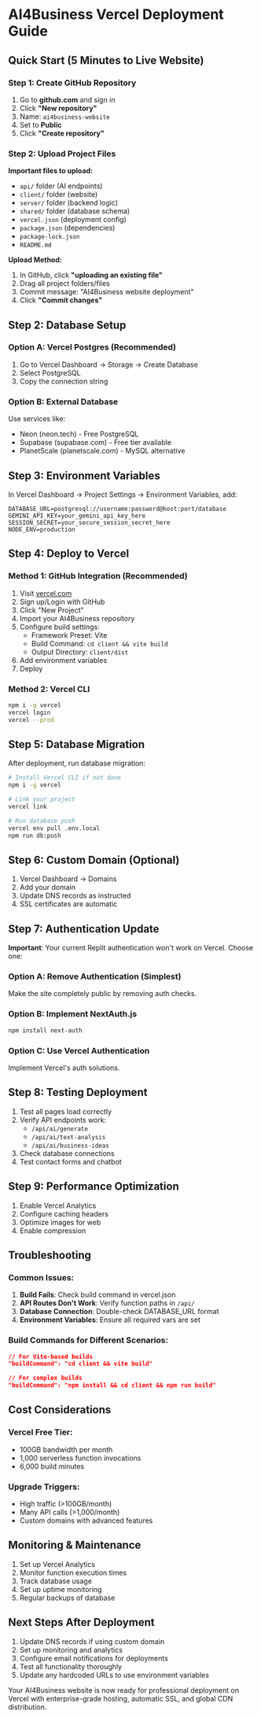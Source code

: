 # AI4Business Vercel Deployment Guide

## Quick Start (5 Minutes to Live Website)

### Step 1: Create GitHub Repository
1. Go to **github.com** and sign in
2. Click **"New repository"**
3. Name: `ai4business-website`
4. Set to **Public**
5. Click **"Create repository"**

### Step 2: Upload Project Files
**Important files to upload:**
- `api/` folder (AI endpoints)
- `client/` folder (website)
- `server/` folder (backend logic)
- `shared/` folder (database schema)
- `vercel.json` (deployment config)
- `package.json` (dependencies)
- `package-lock.json`
- `README.md`

**Upload Method:**
1. In GitHub, click **"uploading an existing file"**
2. Drag all project folders/files
3. Commit message: "AI4Business website deployment"
4. Click **"Commit changes"**

## Step 2: Database Setup

### Option A: Vercel Postgres (Recommended)
1. Go to Vercel Dashboard → Storage → Create Database
2. Select PostgreSQL
3. Copy the connection string

### Option B: External Database
Use services like:
- Neon (neon.tech) - Free PostgreSQL
- Supabase (supabase.com) - Free tier available
- PlanetScale (planetscale.com) - MySQL alternative

## Step 3: Environment Variables

In Vercel Dashboard → Project Settings → Environment Variables, add:

```
DATABASE_URL=postgresql://username:password@host:port/database
GEMINI_API_KEY=your_gemini_api_key_here
SESSION_SECRET=your_secure_session_secret_here
NODE_ENV=production
```

## Step 4: Deploy to Vercel

### Method 1: GitHub Integration (Recommended)
1. Visit [vercel.com](https://vercel.com)
2. Sign up/Login with GitHub
3. Click "New Project"
4. Import your AI4Business repository
5. Configure build settings:
   - Framework Preset: Vite
   - Build Command: `cd client && vite build`
   - Output Directory: `client/dist`
6. Add environment variables
7. Deploy

### Method 2: Vercel CLI
```bash
npm i -g vercel
vercel login
vercel --prod
```

## Step 5: Database Migration

After deployment, run database migration:
```bash
# Install Vercel CLI if not done
npm i -g vercel

# Link your project
vercel link

# Run database push
vercel env pull .env.local
npm run db:push
```

## Step 6: Custom Domain (Optional)

1. Vercel Dashboard → Domains
2. Add your domain
3. Update DNS records as instructed
4. SSL certificates are automatic

## Step 7: Authentication Update

**Important**: Your current Replit authentication won't work on Vercel. Choose one:

### Option A: Remove Authentication (Simplest)
Make the site completely public by removing auth checks.

### Option B: Implement NextAuth.js
```bash
npm install next-auth
```

### Option C: Use Vercel Authentication
Implement Vercel's auth solutions.

## Step 8: Testing Deployment

1. Test all pages load correctly
2. Verify API endpoints work:
   - `/api/ai/generate`
   - `/api/ai/text-analysis`
   - `/api/ai/business-ideas`
3. Check database connections
4. Test contact forms and chatbot

## Step 9: Performance Optimization

1. Enable Vercel Analytics
2. Configure caching headers
3. Optimize images for web
4. Enable compression

## Troubleshooting

### Common Issues:
1. **Build Fails**: Check build command in vercel.json
2. **API Routes Don't Work**: Verify function paths in `/api/`
3. **Database Connection**: Double-check DATABASE_URL format
4. **Environment Variables**: Ensure all required vars are set

### Build Commands for Different Scenarios:
```json
// For Vite-based builds
"buildCommand": "cd client && vite build"

// For complex builds
"buildCommand": "npm install && cd client && npm run build"
```

## Cost Considerations

### Vercel Free Tier:
- 100GB bandwidth per month
- 1,000 serverless function invocations
- 6,000 build minutes

### Upgrade Triggers:
- High traffic (>100GB/month)
- Many API calls (>1,000/month)
- Custom domains with advanced features

## Monitoring & Maintenance

1. Set up Vercel Analytics
2. Monitor function execution times
3. Track database usage
4. Set up uptime monitoring
5. Regular backups of database

## Next Steps After Deployment

1. Update DNS records if using custom domain
2. Set up monitoring and analytics
3. Configure email notifications for deployments
4. Test all functionality thoroughly
5. Update any hardcoded URLs to use environment variables

Your AI4Business website is now ready for professional deployment on Vercel with enterprise-grade hosting, automatic SSL, and global CDN distribution.